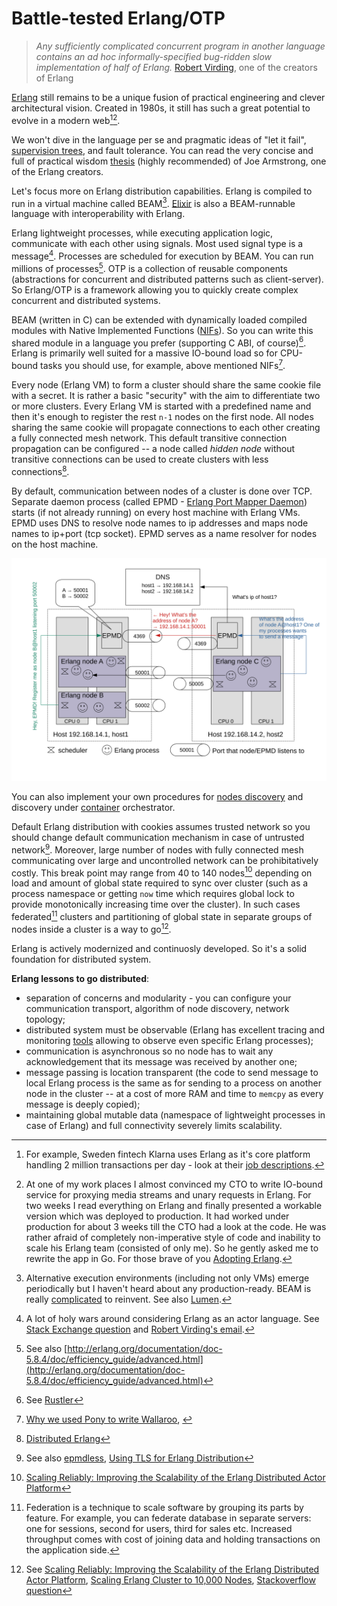 # Battle-tested Erlang/OTP

> *Any sufficiently complicated concurrent program in another language contains an ad hoc informally-specified bug-ridden slow implementation of half of Erlang.*
[Robert Virding](https://rvirding.blogspot.com/2008/01/virdings-first-rule-of-programming.html), one of the creators of Erlang

[Erlang](https://www.erlang.org) still remains to be a unique fusion of practical engineering and clever architectural vision. Created in 1980s, it still has such a great potential to evolve in a modern web[^klarna][^my_experience].

We won't dive in the language per se and pragmatic ideas of "let it fail", [supervision trees](https://adoptingerlang.org/docs/development/supervision_trees/), and fault tolerance. You can read the very concise and full of practical wisdom [thesis](https://erlang.org/download/armstrong_thesis_2003.pdf) (highly recommended) of Joe Armstrong, one of the Erlang creators.

Let's focus more on Erlang distribution capabilities. Erlang is compiled to run in a virtual machine called BEAM[^lumen]. [Elixir](https://elixir-lang.org/) is also a BEAM-runnable language with interoperability with Erlang.

Erlang lightweight processes, while executing application logic, communicate with each other using signals. Most used signal type is a message[^actor]. Processes are scheduled for execution by BEAM. You can run millions of processes[^erlang_limits]. OTP is a collection of reusable components (abstractions for concurrent and distributed patterns such as client-server). So Erlang/OTP is a framework allowing you to quickly create complex concurrent and distributed systems.

BEAM (written in C) can be extended with dynamically loaded compiled modules with Native Implemented Functions ([NIFs](https://www.erlang.org/doc/tutorial/nif.html)). So you can write this shared module in a language you prefer (supporting C ABI, of course)[^rustler].  
Erlang is primarily well suited for a massive IO-bound load so for CPU-bound tasks you should use, for example, above mentioned NIFs[^erlang_io_bound].

Every node (Erlang VM) to form a cluster should share the same cookie file with a secret. It is rather a basic "security" with the aim to differentiate two or more clusters.
Every Erlang VM is started with a predefined name and then it's enough to register the rest `n-1` nodes on the first node. All nodes sharing the same cookie will propagate connections to each other creating a fully connected mesh network. This default transitive connection propagation can be configured -- a node called *hidden node* without transitive connections can be used to create clusters with less connections[^erlang_distribution].

By default, communication between nodes of a cluster is done over TCP.  Separate daemon process (called EPMD - [Erlang Port Mapper Daemon](https://www.erlang.org/doc/man/epmd.html)) starts (if not already running) on every host machine with Erlang VMs. EPMD uses DNS to resolve node names to ip addresses and maps node names to ip+port (tcp socket). EPMD serves as a name resolver for nodes on the host machine.

![Erlang](images/erlang.svg)

You can also implement your own procedures for [nodes discovery](https://www.erlang.org/doc/apps/erts/alt_disco.html) and discovery under [container](https://contactchanaka.medium.com/erlang-cluster-peer-discovery-on-kubernetes-aa2ed15663f9) orchestrator.

Default Erlang distribution with cookies assumes trusted network so you should change default communication mechanism in case of untrusted network[^epmdless]. Moreover, large number of nodes with fully connected mesh communicating over large and uncontrolled network can be prohibitatively costly. This break point may range from 40 to 140 nodes[^erlang_nodes] depending on load and amount of global state required to sync over cluster (such as a process namespace or getting `now` time which requires global lock to provide monotonically increasing time over the cluster). In such cases federated[^federated] clusters and partitioning of global state in separate groups of nodes inside a cluster is a way to go[^erlang_scale].

Erlang is actively modernized and continuosly developed. So it's a solid foundation for distributed system.

**Erlang lessons to go distributed**:
* separation of concerns and modularity - you can configure your communication transport, algorithm of node discovery, network topology;
* distributed system must be observable (Erlang has excellent tracing and monitoring [tools](https://www.erlang.org/doc/man/observer.html) allowing to observe even specific Erlang processes);
* communication is asynchronous so no node has to wait any acknowledgement that its message was received by another one;
* message passing is location transparent (the code to send message to local Erlang process is the same as for sending to a process on another node in the cluster -- at a cost of more RAM and time to `memcpy` as every message is deeply copied);
* maintaining global mutable data (namespace of lightweight processes in case of Erlang) and full connectivity severely limits scalability.


[^klarna]: For example, Sweden fintech Klarna uses Erlang as it's core platform handling 2 million transactions per day - look at their [job descriptions](https://jobs.lever.co/klarna?team=Engineering).

[^my_experience]: At one of my work places I almost convinced my CTO to write IO-bound service for proxying media streams and unary requests in Erlang. For two weeks I read everything on Erlang and finally presented a workable version which was deployed to production. It had worked under production for about 3 weeks till the CTO had a look at the code. He was rather afraid of completely non-imperative style of code and inability to scale his Erlang team (consisted of only me). So he gently asked me to rewrite the app in Go. For those brave of you [Adopting Erlang](https://adoptingerlang.org/).

[^lumen]: Alternative execution environments (including not only VMs) emerge periodically but I haven't heard about any production-ready. BEAM is really [complicated](https://blog.stenmans.org/theBeamBook/) to reinvent. See also [Lumen](https://github.com/lumen/lumen).

[^actor]: A lot of holy wars around considering Erlang as an actor language. See [Stack Exchange question](https://softwareengineering.stackexchange.com/questions/277464/is-erlang-really-an-actor-model-language) and [Robert Virding's email](http://erlang.org/pipermail/erlang-questions/2014-June/079794.html).

[^erlang_limits]: See also [http://erlang.org/documentation/doc-5.8.4/doc/efficiency_guide/advanced.html](http://erlang.org/documentation/doc-5.8.4/doc/efficiency_guide/advanced.html)

[^rustler]: See [Rustler](https://github.com/rusterlium/rustler)

[^erlang_io_bound]: [Why we used Pony to write Wallaroo](https://news.ycombinator.com/item?id=15558051), [](https://stackoverflow.com/questions/32846615/what-is-the-best-way-of-doing-computationally-intensive-tasks-in-erlang-w-o-scal)

[^erlang_distribution]: [Distributed Erlang](https://www.erlang.org/doc/reference_manual/distributed.html)

[^epmdless]: See also [epmdless](https://github.com/tsloughter/epmdless), [Using TLS for Erlang Distribution](https://www.erlang.org/doc/apps/ssl/ssl_distribution.html)

[^federated]: Federation is a technique to scale software by grouping its parts by feature. For example, you can federate database in separate servers: one for sessions, second for users, third for sales etc. Increased throughput comes with cost of joining data and holding transactions on the application side.

[^erlang_nodes]: [Scaling Reliably: Improving the Scalability of the Erlang Distributed Actor Platform](https://arxiv.org/pdf/1704.07234.pdf)

[^erlang_scale]: See [Scaling Reliably: Improving the Scalability of the Erlang Distributed Actor Platform](https://arxiv.org/pdf/1704.07234.pdf), [Scaling Erlang Cluster to 10,000 Nodes](https://www.infoq.com/presentations/erland-scale-10000-nodes/), [Stackoverflow question](https://stackoverflow.com/questions/5044574/how-scalable-is-distributed-erlang)
